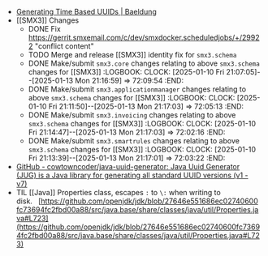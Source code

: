 - [Generating Time Based UUIDs | Baeldung](https://www.baeldung.com/java-generating-time-based-uuids)
- [[SMX3]] Changes
	- DONE Fix https://gerrit.smxemail.com/c/dev/smxdocker.scheduledjobs/+/29922 "conflict content"
	- TODO Merge and release [[SMX3]] identity fix for `smx3.schema`
	- DONE Make/submit `smx3.core` changes relating to above `smx3.schema` changes for [[SMX3]]
	  :LOGBOOK:
	  CLOCK: [2025-01-10 Fri 21:07:05]--[2025-01-13 Mon 21:16:59] =>  72:09:54
	  :END:
	- DONE Make/submit `smx3.applicationmanager` changes relating to above `smx3.schema` changes for [[SMX3]]
	  :LOGBOOK:
	  CLOCK: [2025-01-10 Fri 21:11:50]--[2025-01-13 Mon 21:17:03] =>  72:05:13
	  :END:
	- DONE Make/submit `smx3.invoicing` changes relating to above `smx3.schema` changes for [[SMX3]]
	  :LOGBOOK:
	  CLOCK: [2025-01-10 Fri 21:14:47]--[2025-01-13 Mon 21:17:03] =>  72:02:16
	  :END:
	- DONE Make/submit `smx3.smartrules` changes relating to above `smx3.schema` changes for [[SMX3]]
	  :LOGBOOK:
	  CLOCK: [2025-01-10 Fri 21:13:39]--[2025-01-13 Mon 21:17:01] =>  72:03:22
	  :END:
- [GitHub - cowtowncoder/java-uuid-generator: Java Uuid Generator (JUG) is a Java library for generating all standard UUID versions (v1 - v7)](https://github.com/cowtowncoder/java-uuid-generator)
- TIL [[Java]] Properties class, escapes `:` to `\:` when writing to disk.   [https://github.com/openjdk/jdk/blob/27646e551686ec02740600fc73694fc2fbd00a88/src/java.base/share/classes/java/util/Properties.java#L723](https://github.com/openjdk/jdk/blob/27646e551686ec02740600fc73694fc2fbd00a88/src/java.base/share/classes/java/util/Properties.java#L723)